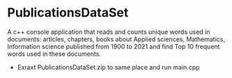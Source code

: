# PublicationsDataSet</br>
A c++ console application that reads and counts unique words used in documents:
articles, chapters, books about Applied sciences, Mathematics, Information science published from 1900 to 2021 and find Top 10 frequent words used in these documents.

- Exraxt PublicationsDataSet.zip to same place and run main.cpp
